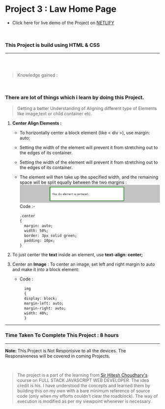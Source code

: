 # Project 3 : Law Home Page

- Click here for live demo of the Project on [ NETLIFY ](https://parikshitproject3.netlify.app/ "Parikshit Project 3")

<br/>

###  This Project is build using HTML & CSS 

***
<br/>


<br/>

>Knowledge gained :

<br/>

### There are lot of things which i learn by doing this Project.

>Getting a better Understanding of Aligning different type of Elements like image,text or child container etc.

1. <b>Center Align Elements : </b> <br/>
    - To horizontally center a block element (like < div >), use margin: auto;
    - Setting the width of the element will prevent it from stretching out to the edges of its container.
    - Setting the width of the element will prevent it from stretching out to the edges of its container.
    - The element will then take up the specified width, and the remaining space will be split equally between the two margins :
    ![image](./images/readme_image1.jpg)
    Code :-
    
      ```
      .center
      {
        margin: auto;
        width: 50%;
        border: 3px solid green;
        padding: 10px;    
      }
      ```
2. To just center the <b>text</b> inside an element, use <b>text-align: center;</b>

3. Center an <b>Image</b> : To center an image, set left and right margin to auto and make it into a block element: <br>
      - Code :<br>
        ```
          img 
          {
          display: block;
          margin-left: auto;
          margin-right: auto;
          width: 40%;
          }
          ```



***

### Time Taken To Complete This Project : 8 hours

***

<b> Note: </b>  This Project is Not Responisive to all the devices. The Responsiveness will be covered in coming Projects.

<br>

>The project is a part of the learning from  [ Sir Hitesh Choudhary's ](https://github.com/hiteshchoudhary) course on FULL STACK JAVASCRIPT WEB DEVELOPER. The idea credit is his. I have understood the concepts and learned them by building this on my own with a bare minimum reference of source code (only when my efforts couldn't clear the roadblock). The way of execution is modified as per my viewpoint whenever is necessary.









